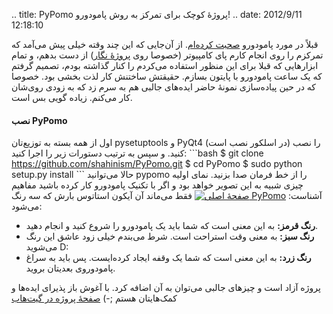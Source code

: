 .. title: PyPomo پروژهٔ کوچک برای تمرکز به روش پامودورو! .. date:
2012/9/11 12:18:10

قبلاً در مورد پامودورو [صحبت
کرده‌ام‌](http://shahinism.com/blog/1390/04/24/%d8%a2%d8%b4%d9%86%d8%a7%db%8c%db%8c-%d8%a8%d8%a7-%d8%aa%da%a9%d9%86%db%8c%da%a9-%d9%85%d8%af%db%8c%d8%b1%db%8c%d8%aa-%d8%b2%d9%85%d8%a7%d9%86-%d9%be%d8%a7%d9%85%d9%88%d8%af%d9%88%d8%b1-%e2%80%8c/ "آشنایی با تکنیک مدیریت زمان پامودور (‌گوجه‌)!").
از آن‌جایی که این چند وقته خیلی پیش می‌آمد که تمرکزم را روی انجام کارم
پای کامپیوتر (خصوصا روی [پروژهٔ
نگار](http://shahinism.github.com/Negar/ "negar official webpage")) از
دست بدهم‌، و تمام ابزار‌هایی که قبلا برای این منظور استفاده می‌کردم را
کنار گذاشته بودم‌، تصمیم گرفتم که یک ساعت پامودورو با پایتون بسازم‌.
حقیقتش ساختنش کار لذت بخشی بود‌. خصوصا که در حین پیاده‌سازی نمونهٔ حاضر
ایده‌های جالبی هم به سرم زد که به زودی روی‌شان کار می‌کنم‌. زیاده گویی
بس است‌.

#### نصب PyPomo

اول از همه بسته به توزیع‌تان pysetuptools و PyQt4 (در اسلکور نصب است) را
نصب کنید. و سپس به ترتیب دستورات زیر را اجرا کنید‌: \`\`\`bash \$ git
clone https://github.com/shahinism/PyPomo.git \$ cd PyPomo \$ sudo
python setup.py install \`\`\` حالا می‌توانید pypomo را از خط فرمان صدا
بزنید‌. نمای اولیه چیزی شبیه به این تصویر خواهد بود و اگر با تکنیک
پامودورو کار کرده باشید مفاهیم آشناست‌:
[![](https://raw.github.com/shahinism/PyPomo/master/Snapshots/window.png "صفحهٔ اصلی PyPomo")](https://raw.github.com/shahinism/PyPomo/master/Snapshots/window.png)
فقط می‌ماند آن آیکون استاتوس بارش که سه رنگ می‌شود‌:

-   **رنگ قرمز:** به این معنی است که شما باید یک پامودورو را شروع کنید و
    انجام دهید‌.
-   **رنگ سبز:‌** به معنی وقت استراحت است‌. شرط می‌بندم خیلی زود عاشق
    این رنگ می‌شوید D:
-   **رنگ زرد:** به این معنی است که شما یک وقفه ایجاد کرده‌ایست‌. پس
    باید به سراغ پامودوروی بعدیتان بروید‌.

پروژه آزاد است و چیز‌های جالبی می‌توان به آن اضافه کرد‌. با آغوش باز
پذیرای ایده‌ها و کمک‌هایتان هستم ;-) [صفحهٔ پروژه در
گیت‌هاب](http://shahinism.github.com/PyPomo/ "PyPomo Official webpage")
